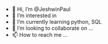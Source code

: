 - 👋 Hi, I’m @JeshwinPaul
- 👀 I’m interested in 
- 🌱 I’m currently learning python, SQL
- 💞️ I’m looking to collaborate on ...
- 📫 How to reach me ...

<!---
JeshwinPaul/JeshwinPaul is a ✨ special ✨ repository because its `README.md` (this file) appears on your GitHub profile.
You can click the Preview link to take a look at your changes.
--->
